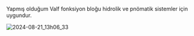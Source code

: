 Yapmış olduğum Valf fonksiyon bloğu hidrolik ve pnömatik sistemler için uygundur.

![2024-08-21_13h06_33](https://github.com/user-attachments/assets/f5e5d329-32dc-4f14-8b16-c26947c30814)
